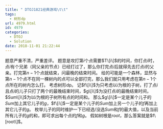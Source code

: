 ```yaml
---
title: " DTOJ1821经典游戏\t\t"
tags:
  - 树形dp
url: 4979.html
id: 4979
categories:
  - DTOJ
  - Solution
date: 2018-11-01 21:22:44
---
```


题意严重不清，严重差评。 题意是攻打第$i$个点需要$T\[i\]$的时间，你打点$i$时，点$i$有个兄弟（同父亲的节点）已经打过了，那么你打完点$i$后就得先去打点$i$的父亲。打完第$n-1$个点就结束，问最晚的结束时间。 给的可能是一个森林，显然与第$n-1$个点不在同一棵树内的点可以全部打完，那么我们就只用考虑在第$n-1$个点所在的树内怎么打。 考虑树形dp。 记$f\[i\]$为只考虑以$i$为根的子树，打了点$i$且点$i$的儿子只打了两个的最晚结束时间，$g\[i\]$为没打点$i$的最晚结束时间，$Sum\[i\]$为以$i$为根的子树所有点的时间和。 那么$g\[i\]$一定是某个儿子的$Sum$加上其它儿子的$g$，$f\[i\]$一定是某个儿子的$Sum$加上另一个儿子的$f$再加上其它儿子的$g$。 枚举儿子的同时维护一下已经选/没选$Sum$和$f$的最大值，以及当前所有儿子的$g$的和，即可求出每个点的$f$和$g$。 假如树根是$root$，那么答案就是$f\[root\]$。